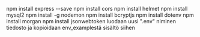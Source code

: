 npm install express --save
npm install cors
npm install helmet
npm install mysql2
npm install -g nodemon
npm install bcryptjs
npm install dotenv
npm install morgan
npm install jsonwebtoken
luodaan uusi ".env" niminen tiedosto ja kopioidaan env_examplestä sisältö siihen
